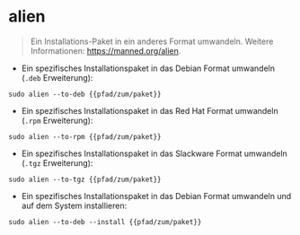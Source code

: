 # alien

> Ein Installations-Paket in ein anderes Format umwandeln.
> Weitere Informationen: <https://manned.org/alien>.

- Ein spezifisches Installationspaket in das Debian Format umwandeln (`.deb` Erweiterung):

`sudo alien --to-deb {{pfad/zum/paket}}`

- Ein spezifisches Installationspaket in das Red Hat Format umwandeln (`.rpm` Erweiterung):

`sudo alien --to-rpm {{pfad/zum/paket}}`

- Ein spezifisches Installationspaket in das Slackware Format umwandeln (`.tgz` Erweiterung):

`sudo alien --to-tgz {{pfad/zum/paket}}`

- Ein spezifisches Installationspaket in das Debian Format umwandeln und auf dem System installieren:

`sudo alien --to-deb --install {{pfad/zum/paket}}`
